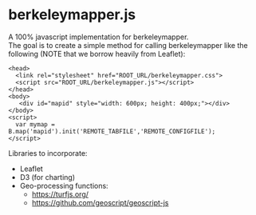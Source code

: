 # berkeleymapper.js

A 100% javascript implementation for berkeleymapper.  
The goal is to create a simple method for calling berkeleymapper like the following (NOTE
that we borrow heavily from Leaflet):
```
<head>
  <link rel="stylesheet" href="ROOT_URL/berkeleymapper.css">
  <script src="ROOT_URL/berkeleymapper.js"></script>
</head>
<body>
   <div id="mapid" style="width: 600px; height: 400px;"></div>
</body>
<script>
  var mymap = B.map('mapid').init('REMOTE_TABFILE','REMOTE_CONFIGFILE');  
</script>
```

Libraries to incorporate:
 * Leaflet
 * D3 (for charting)
 * Geo-processing functions: 
     * https://turfjs.org/
     * https://github.com/geoscript/geoscript-js
